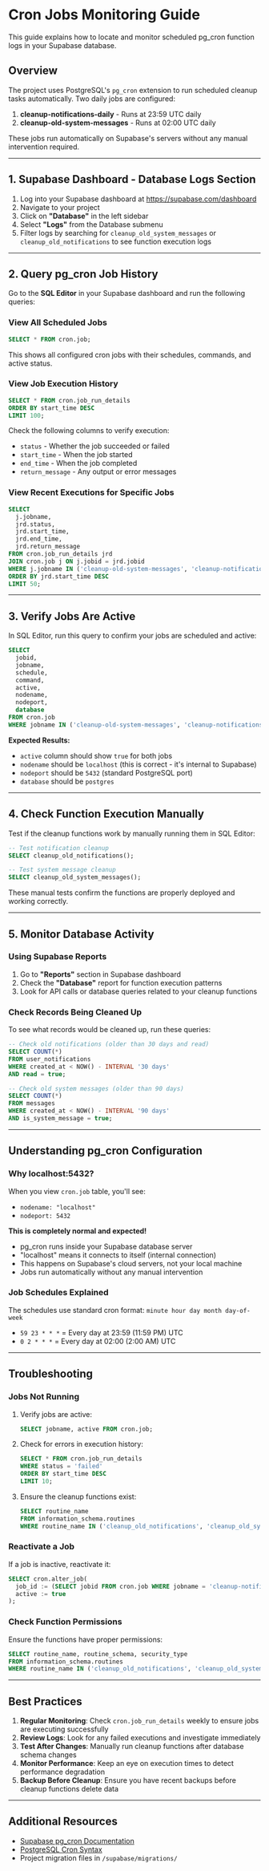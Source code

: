 # Cron Jobs Monitoring Guide

This guide explains how to locate and monitor scheduled pg_cron function logs in your Supabase database.

## Overview

The project uses PostgreSQL's `pg_cron` extension to run scheduled cleanup tasks automatically. Two daily jobs are configured:

1. **cleanup-notifications-daily** - Runs at 23:59 UTC daily
2. **cleanup-old-system-messages** - Runs at 02:00 UTC daily

These jobs run automatically on Supabase's servers without any manual intervention required.

---

## 1. Supabase Dashboard - Database Logs Section

1. Log into your Supabase dashboard at https://supabase.com/dashboard
2. Navigate to your project
3. Click on **"Database"** in the left sidebar
4. Select **"Logs"** from the Database submenu
5. Filter logs by searching for `cleanup_old_system_messages` or `cleanup_old_notifications` to see function execution logs

---

## 2. Query pg_cron Job History

Go to the **SQL Editor** in your Supabase dashboard and run the following queries:

### View All Scheduled Jobs

```sql
SELECT * FROM cron.job;
```

This shows all configured cron jobs with their schedules, commands, and active status.

### View Job Execution History

```sql
SELECT * FROM cron.job_run_details
ORDER BY start_time DESC
LIMIT 100;
```

Check the following columns to verify execution:
- `status` - Whether the job succeeded or failed
- `start_time` - When the job started
- `end_time` - When the job completed
- `return_message` - Any output or error messages

### View Recent Executions for Specific Jobs

```sql
SELECT
  j.jobname,
  jrd.status,
  jrd.start_time,
  jrd.end_time,
  jrd.return_message
FROM cron.job_run_details jrd
JOIN cron.job j ON j.jobid = jrd.jobid
WHERE j.jobname IN ('cleanup-old-system-messages', 'cleanup-notifications-daily')
ORDER BY jrd.start_time DESC
LIMIT 50;
```

---

## 3. Verify Jobs Are Active

In SQL Editor, run this query to confirm your jobs are scheduled and active:

```sql
SELECT
  jobid,
  jobname,
  schedule,
  command,
  active,
  nodename,
  nodeport,
  database
FROM cron.job
WHERE jobname IN ('cleanup-old-system-messages', 'cleanup-notifications-daily');
```

**Expected Results:**
- `active` column should show `true` for both jobs
- `nodename` should be `localhost` (this is correct - it's internal to Supabase)
- `nodeport` should be `5432` (standard PostgreSQL port)
- `database` should be `postgres`

---

## 4. Check Function Execution Manually

Test if the cleanup functions work by manually running them in SQL Editor:

```sql
-- Test notification cleanup
SELECT cleanup_old_notifications();

-- Test system message cleanup
SELECT cleanup_old_system_messages();
```

These manual tests confirm the functions are properly deployed and working correctly.

---

## 5. Monitor Database Activity

### Using Supabase Reports

1. Go to **"Reports"** section in Supabase dashboard
2. Check the **"Database"** report for function execution patterns
3. Look for API calls or database queries related to your cleanup functions

### Check Records Being Cleaned Up

To see what records would be cleaned up, run these queries:

```sql
-- Check old notifications (older than 30 days and read)
SELECT COUNT(*)
FROM user_notifications
WHERE created_at < NOW() - INTERVAL '30 days'
AND read = true;

-- Check old system messages (older than 90 days)
SELECT COUNT(*)
FROM messages
WHERE created_at < NOW() - INTERVAL '90 days'
AND is_system_message = true;
```

---

## Understanding pg_cron Configuration

### Why localhost:5432?

When you view `cron.job` table, you'll see:
- `nodename: "localhost"`
- `nodeport: 5432`

**This is completely normal and expected!**

- pg_cron runs inside your Supabase database server
- "localhost" means it connects to itself (internal connection)
- This happens on Supabase's cloud servers, not your local machine
- Jobs run automatically without any manual intervention

### Job Schedules Explained

The schedules use standard cron format: `minute hour day month day-of-week`

- `59 23 * * *` = Every day at 23:59 (11:59 PM) UTC
- `0 2 * * *` = Every day at 02:00 (2:00 AM) UTC

---

## Troubleshooting

### Jobs Not Running

1. Verify jobs are active:
   ```sql
   SELECT jobname, active FROM cron.job;
   ```

2. Check for errors in execution history:
   ```sql
   SELECT * FROM cron.job_run_details
   WHERE status = 'failed'
   ORDER BY start_time DESC
   LIMIT 10;
   ```

3. Ensure the cleanup functions exist:
   ```sql
   SELECT routine_name
   FROM information_schema.routines
   WHERE routine_name IN ('cleanup_old_notifications', 'cleanup_old_system_messages');
   ```

### Reactivate a Job

If a job is inactive, reactivate it:

```sql
SELECT cron.alter_job(
  job_id := (SELECT jobid FROM cron.job WHERE jobname = 'cleanup-notifications-daily'),
  active := true
);
```

### Check Function Permissions

Ensure the functions have proper permissions:

```sql
SELECT routine_name, routine_schema, security_type
FROM information_schema.routines
WHERE routine_name IN ('cleanup_old_notifications', 'cleanup_old_system_messages');
```

---

## Best Practices

1. **Regular Monitoring**: Check `cron.job_run_details` weekly to ensure jobs are executing successfully
2. **Review Logs**: Look for any failed executions and investigate immediately
3. **Test After Changes**: Manually run cleanup functions after database schema changes
4. **Monitor Performance**: Keep an eye on execution times to detect performance degradation
5. **Backup Before Cleanup**: Ensure you have recent backups before cleanup functions delete data

---

## Additional Resources

- [Supabase pg_cron Documentation](https://supabase.com/docs/guides/database/extensions/pg_cron)
- [PostgreSQL Cron Syntax](https://crontab.guru/)
- Project migration files in `/supabase/migrations/`
